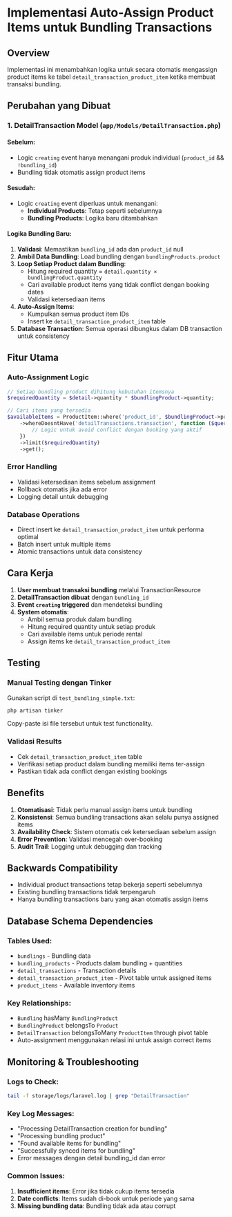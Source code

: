 # Implementasi Auto-Assign Product Items untuk Bundling Transactions

## Overview
Implementasi ini menambahkan logika untuk secara otomatis mengassign product items ke tabel `detail_transaction_product_item` ketika membuat transaksi bundling.

## Perubahan yang Dibuat

### 1. DetailTransaction Model (`app/Models/DetailTransaction.php`)

#### Sebelum:
- Logic `creating` event hanya menangani produk individual (`product_id` && `!bundling_id`)
- Bundling tidak otomatis assign product items

#### Sesudah:
- Logic `creating` event diperluas untuk menangani:
  - **Individual Products**: Tetap seperti sebelumnya
  - **Bundling Products**: Logika baru ditambahkan

#### Logika Bundling Baru:
1. **Validasi**: Memastikan `bundling_id` ada dan `product_id` null
2. **Ambil Data Bundling**: Load bundling dengan `bundlingProducts.product`
3. **Loop Setiap Product dalam Bundling**:
   - Hitung required quantity = `detail.quantity × bundlingProduct.quantity`
   - Cari available product items yang tidak conflict dengan booking dates
   - Validasi ketersediaan items
4. **Auto-Assign Items**:
   - Kumpulkan semua product item IDs
   - Insert ke `detail_transaction_product_item` table
5. **Database Transaction**: Semua operasi dibungkus dalam DB transaction untuk consistency

## Fitur Utama

### Auto-Assignment Logic
```php
// Setiap bundling product dihitung kebutuhan itemsnya
$requiredQuantity = $detail->quantity * $bundlingProduct->quantity;

// Cari items yang tersedia
$availableItems = ProductItem::where('product_id', $bundlingProduct->product_id)
    ->whereDoesntHave('detailTransactions.transaction', function ($query) use ($startDate, $endDate) {
        // Logic untuk avoid conflict dengan booking yang aktif
    })
    ->limit($requiredQuantity)
    ->get();
```

### Error Handling
- Validasi ketersediaan items sebelum assignment
- Rollback otomatis jika ada error
- Logging detail untuk debugging

### Database Operations
- Direct insert ke `detail_transaction_product_item` untuk performa optimal
- Batch insert untuk multiple items
- Atomic transactions untuk data consistency

## Cara Kerja

1. **User membuat transaksi bundling** melalui TransactionResource
2. **DetailTransaction dibuat** dengan `bundling_id`
3. **Event `creating` triggered** dan mendeteksi bundling
4. **System otomatis**:
   - Ambil semua produk dalam bundling
   - Hitung required quantity untuk setiap produk
   - Cari available items untuk periode rental
   - Assign items ke `detail_transaction_product_item`

## Testing

### Manual Testing dengan Tinker
Gunakan script di `test_bundling_simple.txt`:

```bash
php artisan tinker
```

Copy-paste isi file tersebut untuk test functionality.

### Validasi Results
- Cek `detail_transaction_product_item` table
- Verifikasi setiap product dalam bundling memiliki items ter-assign
- Pastikan tidak ada conflict dengan existing bookings

## Benefits

1. **Otomatisasi**: Tidak perlu manual assign items untuk bundling
2. **Konsistensi**: Semua bundling transactions akan selalu punya assigned items
3. **Availability Check**: Sistem otomatis cek ketersediaan sebelum assign
4. **Error Prevention**: Validasi mencegah over-booking
5. **Audit Trail**: Logging untuk debugging dan tracking

## Backwards Compatibility

- Individual product transactions tetap bekerja seperti sebelumnya
- Existing bundling transactions tidak terpengaruh
- Hanya bundling transactions baru yang akan otomatis assign items

## Database Schema Dependencies

### Tables Used:
- `bundlings` - Bundling data
- `bundling_products` - Products dalam bundling + quantities  
- `detail_transactions` - Transaction details
- `detail_transaction_product_item` - Pivot table untuk assigned items
- `product_items` - Available inventory items

### Key Relationships:
- `Bundling` hasMany `BundlingProduct`
- `BundlingProduct` belongsTo `Product`  
- `DetailTransaction` belongsToMany `ProductItem` through pivot table
- Auto-assignment menggunakan relasi ini untuk assign correct items

## Monitoring & Troubleshooting

### Logs to Check:
```bash
tail -f storage/logs/laravel.log | grep "DetailTransaction"
```

### Key Log Messages:
- "Processing DetailTransaction creation for bundling"
- "Processing bundling product" 
- "Found available items for bundling"
- "Successfully synced items for bundling"
- Error messages dengan detail bundling_id dan error

### Common Issues:
1. **Insufficient items**: Error jika tidak cukup items tersedia
2. **Date conflicts**: Items sudah di-book untuk periode yang sama
3. **Missing bundling data**: Bundling tidak ada atau corrupt
